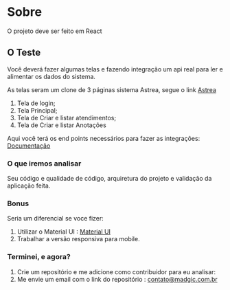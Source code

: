 # Sobre

O projeto deve ser feito em React

## O Teste

Você deverá fazer algumas telas e fazendo integração um api real para ler e alimentar os dados do sistema.

As telas seram um clone de 3 páginas sistema Astrea, segue o link <a target="_blank" href="https://app.astrea.net.br/#/login/">Astrea</a>

1. Tela de login;
2. Tela Principal;
3. Tela de Criar e listar atendimentos;
4. Tela de Criar e listar Anotações

Aqui você terá os end points necessários para fazer as integrações: 
<a target="_blank" href="https://documenter.getpostman.com/view/3597646/2s9YeEarVV">Documentação</a>

### O que iremos analisar

Seu código e qualidade de código, arquiretura do projeto e validação da aplicação feita.

### Bonus
Seria um diferencial se voce fizer:

1. Utilizar o Material UI : <a target="_blank" href="https://mui.com/material-ui">Material UI</a>
2. Trabalhar a versão responsiva para mobile. 

### Terminei, e agora?

1. Crie um repositório e me adicione como contribuidor para eu analisar:
2. Me envie um email com o link do repositório : contato@madgic.com.br
